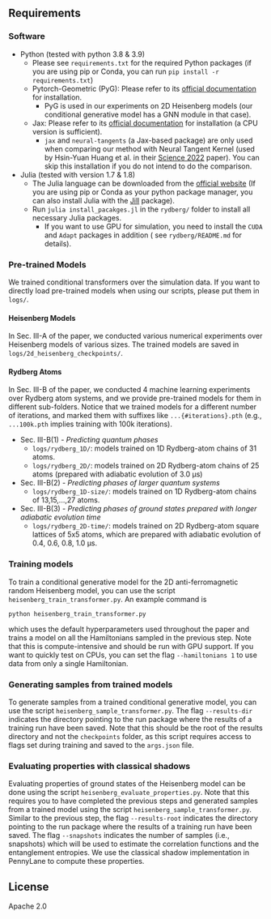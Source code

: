 ## Requirements

### Software

+ Python (tested with python 3.8 & 3.9)
    + Please see `requirements.txt` for the required Python packages (if you are using pip or Conda, you can
      run `pip install -r requirements.txt`)
    + Pytorch-Geometric (PyG): Please refer to
      its [official documentation](https://pytorch-geometric.readthedocs.io/en/latest/notes/installation.html) for
      installation.
        + PyG is used in our experiments on 2D Heisenberg models (our conditional generative model has a GNN module in
          that case).
    + Jax: Please refer to its [official documentation](https://github.com/google/jax#installation) for installation (a
      CPU version is sufficient).
        + `jax` and `neural-tangents` (a Jax-based package) are only used when comparing our method with Neural Tangent
          Kernel (used by Hsin-Yuan Huang et al. in their [Science 2022](https://arxiv.org/abs/2106.12627) paper). You
          can skip this installation if you do not intend to do the comparison.
+ Julia (tested with version 1.7 & 1.8)
    + The Julia language can be downloaded from the [official website](https://julialang.org/downloads/) (If you are
      using pip or Conda as your python package manager, you can also install Julia with
      the [Jill](https://github.com/johnnychen94/jill.py) package).
    + Run `julia install_pacakges.jl` in the `rydberg/` folder to install all necessary Julia packages.
        + If you want to use GPU for simulation, you need to install the `CUDA` and `Adapt` packages in addition (
          see `rydberg/README.md` for details).


### Pre-trained Models

We trained conditional transformers over the simulation data. If you want to directly load pre-trained models when using
our scripts, please put them in `logs/`.

#### Heisenberg Models

In Sec. III-A of the paper, we conducted various numerical experiments over Heisenberg models of various sizes.
The trained models are saved in `logs/2d_heisenberg_checkpoints/`.

#### Rydberg Atoms

In Sec. III-B of the paper, we conducted 4 machine learning experiments over Rydberg atom systems, and we provide
pre-trained models for them in different sub-folders. Notice that we trained models for a different number of
iterations, and marked them with suffixes like `...{#iterations}.pth` (e.g., `...100k.pth` implies training with 100k
iterations).

+ Sec. III-B(1) - _Predicting quantum phases_
    + `logs/rydberg_1D/`: models trained on 1D Rydberg-atom chains of 31 atoms.
    + `logs/rydberg_2D/`: models trained on 2D Rydberg-atom chains of 25 atoms (prepared with adiabatic evolution of 3.0
      μs)
+ Sec. III-B(2) - _Predicting phases of larger quantum systems_
    + `logs/rydberg_1D-size/`: models trained on 1D Rydberg-atom chains of 13,15,...,27 atoms.
+ Sec. III-B(3) - _Predicting phases of ground states prepared with longer adiabatic evolution time_
    + `logs/rydberg_2D-time/`: models trained on 2D Rydberg-atom square lattices of 5x5 atoms, which are prepared with
      adiabatic evolution of 0.4, 0.6, 0.8, 1.0 μs.


### Training models

To train a conditional generative model for the 2D anti-ferromagnetic random Heisenberg model, you can use the
script `heisenberg_train_transformer.py`. An example command is

```shell
python heisenberg_train_transformer.py
```

which uses the default hyperparameters used throughout the paper and trains a model on all the Hamiltonians
sampled in the previous step. Note that this is compute-intensive and should be run with GPU support.
If you want to quickly test on CPUs, you can set the flag `--hamiltonians 1` to use data from only a single Hamiltonian.

### Generating samples from trained models

To generate samples from a trained conditional generative model, you can use the script
`heisenberg_sample_transformer.py`. The flag `--results-dir` indicates the directory pointing to the run package where
the results of a training run have been saved. Note that this should be the root of the results directory and not the
`checkpoints` folder, as this script requires access to flags set during training and saved to the `args.json` file.

### Evaluating properties with classical shadows

Evaluating properties of ground states of the Heisenberg model can be done using the script
`heisenberg_evaluate_properties.py`. Note that this requires you to have completed the previous steps and generated
samples from a trained model using the script `heisenberg_sample_transformer.py`. Similar to the previous step, the flag
`--results-root` indicates the directory pointing to the run package where the results of a training run have been
saved.
The flag `--snapshots` indicates the number of samples (i.e., snapshots) which will be used to estimate the correlation
functions and the entanglement entropies. We use the classical shadow implementation in PennyLane to compute these
properties.


## License

Apache 2.0 
